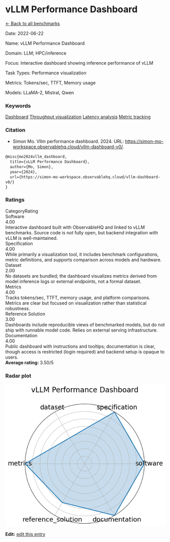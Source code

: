 # vLLM Performance Dashboard

<p><a class="md-button back-link" href="../">← Back to all benchmarks</a></p>
<div class="info-block meta-block">
  <p class="meta-row"><span class="meta-label">Date</span><span class="meta-sep">:</span> <span class="meta-value">2022-06-22</span></p>
  <p class="meta-row"><span class="meta-label">Name</span><span class="meta-sep">:</span> <span class="meta-value">vLLM Performance Dashboard</span></p>
  <p class="meta-row"><span class="meta-label">Domain</span><span class="meta-sep">:</span> <span class="meta-value">LLM; HPC/inference</span></p>
  <p class="meta-row"><span class="meta-label">Focus</span><span class="meta-sep">:</span> <span class="meta-value">Interactive dashboard showing inference performance of vLLM</span></p>
  <p class="meta-row"><span class="meta-label">Task Types</span><span class="meta-sep">:</span> <span class="meta-value">Performance visualization</span></p>
  <p class="meta-row"><span class="meta-label">Metrics</span><span class="meta-sep">:</span> <span class="meta-value">Tokens/sec, TTFT, Memory usage</span></p>
  <p class="meta-row"><span class="meta-label">Models</span><span class="meta-sep">:</span> <span class="meta-value">LLaMA-2, Mistral, Qwen</span></p>
</div>
<h3>Keywords</h3>

<div class="chips"><a class="chip chip-link" href="../#kw=Dashboard">Dashboard</a> <a class="chip chip-link" href="../#kw=Throughput%20visualization">Throughput visualization</a> <a class="chip chip-link" href="../#kw=Latency%20analysis">Latency analysis</a> <a class="chip chip-link" href="../#kw=Metric%20tracking">Metric tracking</a> </div>
<h3>Citation</h3>

- Simon Mo. Vllm performance dashboard. 2024. URL: https://simon-mo-workspace.observablehq.cloud/vllm-dashboard-v0/.

<pre><code class="language-bibtex">@misc{mo2024vllm_dashboard,
  title={vLLM Performance Dashboard},
  author={Mo, Simon},
  year={2024},
  url={https://simon-mo-workspace.observablehq.cloud/vllm-dashboard-v0/}
}</code></pre>
<h3>Ratings</h3>
<div class="ratings-grid">
  <div class="ratings-head ratings-cell"><span>Category</span><span>Rating</span></div>
  <div class="rating-item">  <div class="rating-cat">Software</div>  <div class="rating-badge">4.00</div>  <div class="rating-bar"><span style="width:80%"></span></div>  <div class="rating-reason">Interactive dashboard built with ObservableHQ and linked to vLLM benchmarks.
Source code is not fully open, but backend integration with vLLM is well-maintained.
</div></div><div class="rating-item">  <div class="rating-cat">Specification</div>  <div class="rating-badge">4.00</div>  <div class="rating-bar"><span style="width:80%"></span></div>  <div class="rating-reason">While primarily a visualization tool, it includes benchmark configurations,
metric definitions, and supports comparison across models and hardware.
</div></div><div class="rating-item">  <div class="rating-cat">Dataset</div>  <div class="rating-badge">2.00</div>  <div class="rating-bar"><span style="width:40%"></span></div>  <div class="rating-reason">No datasets are bundled; the dashboard visualizes metrics derived from model
inference logs or external endpoints, not a formal dataset.
</div></div><div class="rating-item">  <div class="rating-cat">Metrics</div>  <div class="rating-badge">4.00</div>  <div class="rating-bar"><span style="width:80%"></span></div>  <div class="rating-reason">Tracks tokens/sec, TTFT, memory usage, and platform comparisons. Metrics are clear
but focused on visualization rather than statistical robustness.
</div></div><div class="rating-item">  <div class="rating-cat">Reference Solution</div>  <div class="rating-badge">3.00</div>  <div class="rating-bar"><span style="width:60%"></span></div>  <div class="rating-reason">Dashboards include reproducible views of benchmarked models, but do not ship
with runnable model code. Relies on external serving infrastructure.
</div></div><div class="rating-item">  <div class="rating-cat">Documentation</div>  <div class="rating-badge">4.00</div>  <div class="rating-bar"><span style="width:80%"></span></div>  <div class="rating-reason">Public dashboard with instructions and tooltips; documentation is clear, though access
is restricted (login required) and backend setup is opaque to users.
</div></div>
</div>
<div class="avg-rating">  <strong>Average rating:</strong> <span class="badge badge--meh badge--sm">3.50/5</span></div><h3>Radar plot</h3>

<div class="radar-wrap"><img class="radar-img" alt="vLLM Performance Dashboard radar" src="../../../tex/images/vllm_performance_dashboard_radar.png" /></div>

<p><strong>Edit:</strong> <a href="https://github.com/mlcommons-science/benchmark/tree/main/source">edit this entry</a></p>
